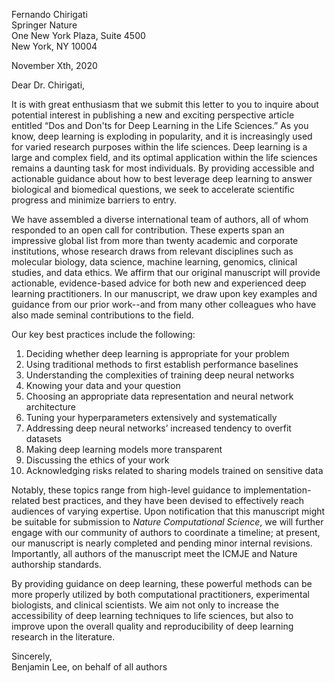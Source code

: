 Fernando Chirigati  
Springer Nature  
One New York Plaza, Suite 4500  
New York, NY 10004

November Xth, 2020

Dear Dr. Chirigati,

It is with great enthusiasm that we submit this letter to you to inquire about potential interest in publishing a new and exciting perspective article entitled “Dos and Don'ts for Deep Learning in the Life Sciences.”
As you know, deep learning is exploding in popularity, and it is increasingly used for varied research purposes within the life sciences.
Deep learning is a large and complex field, and its optimal application within the life sciences remains a daunting task for most individuals.
By providing accessible and actionable guidance about how to best leverage deep learning to answer biological and biomedical questions, we seek to accelerate scientific progress and minimize barriers to entry.

We have assembled a diverse international team of authors, all of whom responded to an open call for contribution.
These experts span an impressive global list from more than twenty academic and corporate institutions, whose research draws from relevant disciplines such as molecular biology, data science, machine learning, genomics, clinical studies, and data ethics.
We affirm that our original manuscript will provide actionable, evidence-based advice for both new and experienced deep learning practitioners.
In our manuscript, we draw upon key examples and guidance from our prior work--and from many other colleagues who have also made seminal contributions to the field.

Our key best practices include the following:

1. Deciding whether deep learning is appropriate for your problem
2. Using traditional methods to first establish performance baselines
3. Understanding the complexities of training deep neural networks
4. Knowing your data and your question
5. Choosing an appropriate data representation and neural network architecture
6. Tuning your hyperparameters extensively and systematically
7. Addressing deep neural networks’ increased tendency to overfit datasets
8. Making deep learning models more transparent
9. Discussing the ethics of your work
10. Acknowledging risks related to sharing models trained on sensitive data

Notably, these topics range from high-level guidance to implementation-related best practices, and they have been devised to effectively reach audiences of varying expertise.
Upon notification that this manuscript might be suitable for submission to _Nature Computational Science_, we will further engage with our community of authors to coordinate a timeline; at present, our manuscript is nearly completed and pending minor internal revisions.
Importantly, all authors of the manuscript meet the ICMJE and Nature authorship standards.

By providing guidance on deep learning, these powerful methods can be more properly utilized by both computational practitioners, experimental biologists, and clinical scientists.
We aim not only to increase the accessibility of deep learning techniques to life sciences, but also to improve upon the overall quality and reproducibility of deep learning research in the literature.

Sincerely,  
Benjamin Lee, on behalf of all authors
